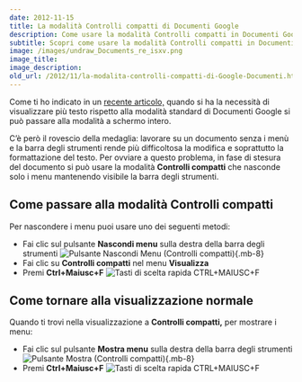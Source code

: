 ```yaml
---
date: 2012-11-15
title: La modalità Controlli compatti di Documenti Google
description: Come usare la modalità Controlli compatti in Documenti Google (GDocs) per avere più spazio a disposizione mentre si lavora su un documento
subtitle: Scopri come usare la modalità Controlli compatti in Documenti Google per avere più spazio a disposizione mentre si lavora su un documento
image: /images/undraw_Documents_re_isxv.png
image_title:
image_description:
old_url: /2012/11/la-modalita-controlli-compatti-di-Google-Documenti.html
---
```

Come ti ho indicato in un [recente articolo,](/google-docs/tips-and-tricks/la-visualizzazione-schermo-intero-in-documenti-google/) quando si ha la necessità di visualizzare più testo rispetto alla modalità standard di Documenti Google si può passare alla modalità a schermo intero.

C’è però il rovescio della medaglia: lavorare su un documento senza i menù e la barra degli strumenti rende più difficoltosa la modifica e soprattutto la formattazione del testo. Per ovviare a questo problema, in fase di stesura del documento si può usare la modalità **Controlli compatti** che nasconde solo i menu mantenendo visibile la barra degli strumenti.

## Come passare alla modalità Controlli compatti
Per nascondere i menu puoi usare uno dei seguenti metodi:

- Fai clic sul pulsante **Nascondi menu** sulla destra della barra degli strumenti
![Pulsante Nascondi Menu (Controlli compatti)](/images/google-documenti-nascondi-menu-controlli-compatti.png 'Il pulsante Nascondi Menu si trova in alto a destra sulla barra degli strumenti'){.mb-8}
- Fai clic su **Controlli compatti** nel menu **Visualizza**
- Premi **Ctrl+Maiusc+F**
![Tasti di scelta rapida CTRL+MAIUSC+F](/images/CTRL+MAIUSC+F.png 'I tasti di scelta rapida CTRL+MAIUSC+F permettono di nascondere o mostrare i menu')

## Come tornare alla visualizzazione normale
Quando ti trovi nella visualizzazione a **Controlli compatti,** per mostrare i menu:

- Fai clic sul pulsante **Mostra menu** sulla destra della barra degli strumenti
![Pulsante Mostra (Controlli compatti)](/images/google-documenti-nascondi-menu-controlli-compatti.png 'Il pulsante Mostra Menu si trova in alto a destra sulla barra degli strumenti'){.mb-8}
- Premi **Ctrl+Maiusc+F**
![Tasti di scelta rapida CTRL+MAIUSC+F](/images/CTRL+MAIUSC+F.png 'I tasti di scelta rapida CTRL+MAIUSC+F permettono di nascondere o mostrare i menu')